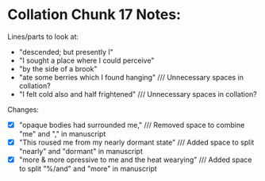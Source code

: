 # Collation Chunk 17 Notes:
Lines/parts to look at:
- "descended; but presently I"
- "I sought a place where I could perceive"
- "by the side of a brook"
- "ate some berries which I found hanging" /// Unnecessary spaces in collation? 
- "I felt cold also and half frightened" /// Unnecessary spaces in collation? 

Changes:
- [x] "opaque bodies had surrounded me,"  /// Removed space to combine "me" and "," in manuscript 
- [x] "This roused me from my nearly dormant state"  /// Added space to split "nearly" and "dormant" in manuscript 
- [x] "more & more opressive to me and the heat wearying"  /// Added space to split "%/and" and "more" in manuscript 